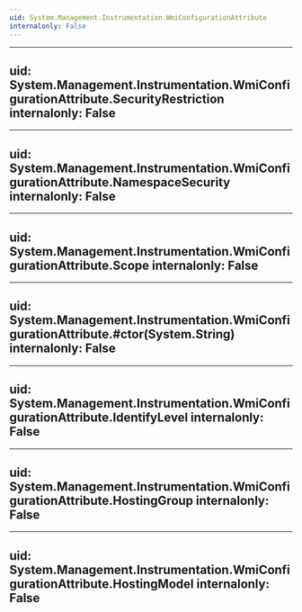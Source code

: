 ```yaml
---
uid: System.Management.Instrumentation.WmiConfigurationAttribute
internalonly: False
---
```


---
uid: System.Management.Instrumentation.WmiConfigurationAttribute.SecurityRestriction
internalonly: False
---

---
uid: System.Management.Instrumentation.WmiConfigurationAttribute.NamespaceSecurity
internalonly: False
---

---
uid: System.Management.Instrumentation.WmiConfigurationAttribute.Scope
internalonly: False
---

---
uid: System.Management.Instrumentation.WmiConfigurationAttribute.#ctor(System.String)
internalonly: False
---

---
uid: System.Management.Instrumentation.WmiConfigurationAttribute.IdentifyLevel
internalonly: False
---

---
uid: System.Management.Instrumentation.WmiConfigurationAttribute.HostingGroup
internalonly: False
---

---
uid: System.Management.Instrumentation.WmiConfigurationAttribute.HostingModel
internalonly: False
---
